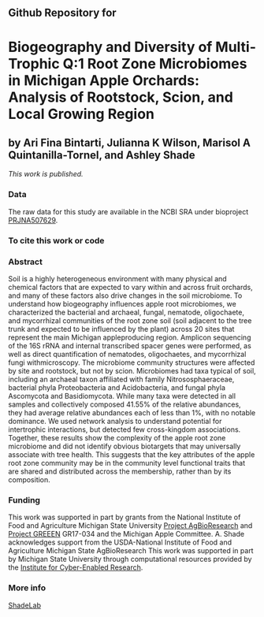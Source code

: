 ## Github Repository for
# Biogeography and Diversity of Multi-Trophic Q:1 Root Zone Microbiomes in Michigan Apple Orchards: Analysis of Rootstock, Scion, and Local Growing Region
## by Ari Fina Bintarti, Julianna K Wilson, Marisol A Quintanilla-Tornel, and Ashley Shade


<i>This work is published.</i>


### Data
The raw data for this study are available in the NCBI SRA under bioproject [PRJNA507629](https://www.ncbi.nlm.nih.gov/sra/?term=PRJNA507629).


### To cite this work or code



### Abstract
Soil is a highly heterogeneous environment with many physical and chemical factors that are expected to vary within and across fruit orchards, and many of these factors also drive changes in the soil microbiome. To understand how biogeography influences apple root microbiomes, we characterized the bacterial and archaeal, fungal, nematode, oligochaete, and mycorrhizal communities of the root zone soil (soil adjacent to the tree trunk and expected to be influenced by the plant) across 20 sites that represent the main Michigan appleproducing region. Amplicon sequencing of the 16S rRNA and internal transcribed spacer genes were performed, as well as direct quantification of nematodes, oligochaetes, and mycorrhizal fungi withmicroscopy. The microbiome community structures were affected by site and rootstock, but not by scion. Microbiomes had taxa typical of soil, including an archaeal taxon affiliated with family Nitrososphaeraceae, bacterial phyla Proteobacteria and Acidobacteria, and fungal phyla Ascomycota and Basidiomycota. While many taxa were detected in all samples and collectively composed 41.55% of the relative abundances, they had average relative abundances each of less than 1%, with no notable dominance. We used network analysis to understand potential for intertrophic interactions, but detected few cross-kingdom associations. Together, these results show the complexity of the apple root zone microbiome and did not identify obvious biotargets that may universally associate with tree health. This suggests that the key attributes of the apple root zone community may be in the community level functional traits that are shared and distributed across the membership, rather than by its composition.

### Funding
This work was supported in part by grants from the National Institute of Food and Agriculture Michigan State University [Project AgBioResearch](agbioresearch.msu.edu) and [Project GREEEN](https://www.canr.msu.edu/project-greeen/) GR17-034 and the Michigan Apple Committee. A. Shade acknowledges support from the USDA-National Institute of Food and Agriculture Michigan State AgBioResearch This work was supported in part by Michigan State University through computational resources provided by the [Institute for Cyber-Enabled Research](https://icer.msu.edu/).


### More info
[ShadeLab](http://ashley17061.wixsite.com/shadelab/home)

